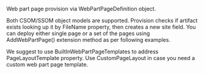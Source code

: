 
Web part page provision via WebPartPageDefinition object.

Both CSOM/SSOM object models are supported. Provision checks if artifact exists looking up it by FileName property, then creates a new site field. 
You can deploy either single page or a set of the pages using AddWebPartPage() extension method as per following examples.

We suggest to use BuiltInWebPartPageTemplates to address PageLayoutTemplate property. Use CustomPageLayout in case you need a custom web part page template.
